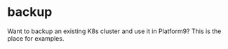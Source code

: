 # backup
Want to backup an existing K8s cluster and use it in Platform9?  This is the place for examples.
